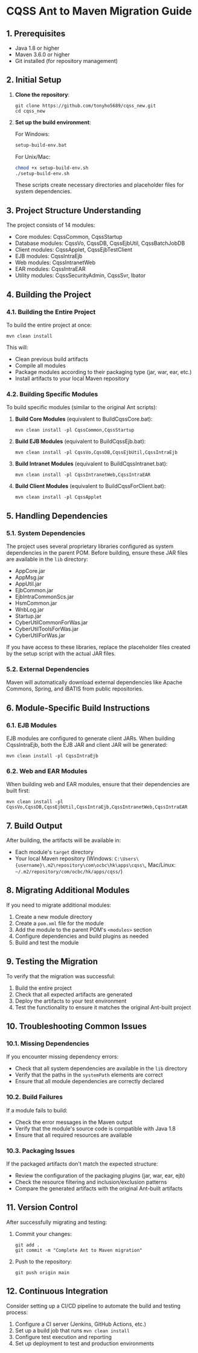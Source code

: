 # CQSS Ant to Maven Migration Guide

## 1. Prerequisites

- Java 1.8 or higher
- Maven 3.6.0 or higher
- Git installed (for repository management)

## 2. Initial Setup

1. **Clone the repository**:
   ```
   git clone https://github.com/tonyho5689/cqss_new.git
   cd cqss_new
   ```

2. **Set up the build environment**:

   For Windows:
   ```cmd
   setup-build-env.bat
   ```

   For Unix/Mac:
   ```bash
   chmod +x setup-build-env.sh
   ./setup-build-env.sh
   ```

   These scripts create necessary directories and placeholder files for system dependencies.

## 3. Project Structure Understanding

The project consists of 14 modules:
- Core modules: CqssCommon, CqssStartup
- Database modules: CqssVo, CqssDB, CqssEjbUtil, CqssBatchJobDB
- Client modules: CqssApplet, CqssEjbTestClient
- EJB modules: CqssIntraEjb
- Web modules: CqssIntranetWeb
- EAR modules: CqssIntraEAR
- Utility modules: CqssSecurityAdmin, CqssSvr, Ibator

## 4. Building the Project

### 4.1. Building the Entire Project

To build the entire project at once:
```
mvn clean install
```

This will:
- Clean previous build artifacts
- Compile all modules
- Package modules according to their packaging type (jar, war, ear, etc.)
- Install artifacts to your local Maven repository

### 4.2. Building Specific Modules

To build specific modules (similar to the original Ant scripts):

1. **Build Core Modules** (equivalent to BuildCqssCore.bat):
   ```
   mvn clean install -pl CqssCommon,CqssStartup
   ```

2. **Build EJB Modules** (equivalent to BuildCqssEjb.bat):
   ```
   mvn clean install -pl CqssVo,CqssDB,CqssEjbUtil,CqssIntraEjb
   ```

3. **Build Intranet Modules** (equivalent to BuildCqssIntranet.bat):
   ```
   mvn clean install -pl CqssIntranetWeb,CqssIntraEAR
   ```

4. **Build Client Modules** (equivalent to BuildCqssForClient.bat):
   ```
   mvn clean install -pl CqssApplet
   ```

## 5. Handling Dependencies

### 5.1. System Dependencies

The project uses several proprietary libraries configured as system dependencies in the parent POM. Before building, ensure these JAR files are available in the `lib` directory:

- AppCore.jar
- AppMsg.jar
- AppUtil.jar
- EjbCommon.jar
- EjbIntraCommonScs.jar
- HsmCommon.jar
- WnbLog.jar
- Startup.jar
- CyberUtilCommonForWas.jar
- CyberUtilToolsForWas.jar
- CyberUtilForWas.jar

If you have access to these libraries, replace the placeholder files created by the setup script with the actual JAR files.

### 5.2. External Dependencies

Maven will automatically download external dependencies like Apache Commons, Spring, and iBATIS from public repositories.

## 6. Module-Specific Build Instructions

### 6.1. EJB Modules

EJB modules are configured to generate client JARs. When building CqssIntraEjb, both the EJB JAR and client JAR will be generated:
```
mvn clean install -pl CqssIntraEjb
```

### 6.2. Web and EAR Modules

When building web and EAR modules, ensure that their dependencies are built first:
```
mvn clean install -pl CqssVo,CqssDB,CqssEjbUtil,CqssIntraEjb,CqssIntranetWeb,CqssIntraEAR
```

## 7. Build Output

After building, the artifacts will be available in:
- Each module's `target` directory
- Your local Maven repository (Windows: `C:\Users\{username}\.m2\repository\com\ocbc\hk\apps\cqss\`, Mac/Linux: `~/.m2/repository/com/ocbc/hk/apps/cqss/`)

## 8. Migrating Additional Modules

If you need to migrate additional modules:

1. Create a new module directory
2. Create a `pom.xml` file for the module
3. Add the module to the parent POM's `<modules>` section
4. Configure dependencies and build plugins as needed
5. Build and test the module

## 9. Testing the Migration

To verify that the migration was successful:

1. Build the entire project
2. Check that all expected artifacts are generated
3. Deploy the artifacts to your test environment
4. Test the functionality to ensure it matches the original Ant-built project

## 10. Troubleshooting Common Issues

### 10.1. Missing Dependencies

If you encounter missing dependency errors:
- Check that all system dependencies are available in the `lib` directory
- Verify that the paths in the `systemPath` elements are correct
- Ensure that all module dependencies are correctly declared

### 10.2. Build Failures

If a module fails to build:
- Check the error messages in the Maven output
- Verify that the module's source code is compatible with Java 1.8
- Ensure that all required resources are available

### 10.3. Packaging Issues

If the packaged artifacts don't match the expected structure:
- Review the configuration of the packaging plugins (jar, war, ear, ejb)
- Check the resource filtering and inclusion/exclusion patterns
- Compare the generated artifacts with the original Ant-built artifacts

## 11. Version Control

After successfully migrating and testing:

1. Commit your changes:
   ```
   git add .
   git commit -m "Complete Ant to Maven migration"
   ```

2. Push to the repository:
   ```
   git push origin main
   ```

## 12. Continuous Integration

Consider setting up a CI/CD pipeline to automate the build and testing process:
1. Configure a CI server (Jenkins, GitHub Actions, etc.)
2. Set up a build job that runs `mvn clean install`
3. Configure test execution and reporting
4. Set up deployment to test and production environments
